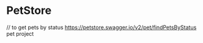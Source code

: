 # PetStore
// to get pets by status  https://petstore.swagger.io/v2/pet/findPetsByStatus
pet project

